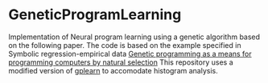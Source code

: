 # GeneticProgramLearning

Implementation of Neural program learning using a genetic algorithm based on the following paper.
The code is based on the example specified in Symbolic regression-empirical data
[Genetic programming as a means for programming computers by natural selection](https://link.springer.com/article/10.1007/BF00175355)
This repository uses a modified version of [gplearn]() to accomodate histogram analysis.
